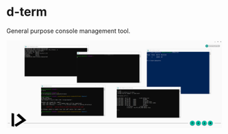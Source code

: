 # d-term
General purpose console management tool.

![Overview](/media/ss_overview.png?raw=true "Overview")